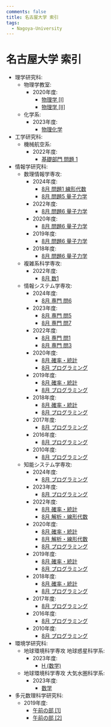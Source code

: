 ```yaml
---
comments: false
title: 名古屋大学 索引
tags:
  - Nagoya-University
---
```

# 名古屋大学 索引

- 理学研究科:
    - 物理学教室:
        - 2020年度:
            - [物理学 \[I\]](science/phys_2020_I.md)
            - [物理学 \[II\]](science/phys_2020_II.md)
    - 化学系:
        - 2023年度:
            - [物理化学](science/phys_2023_chem_phys.md)
- 工学研究科:
    - 機械航空系:
        - 2022年度:
            - [基礎部門 問題 1](engineering/mae_2021_kiso_1.md)
- 情報学研究科:
    - 数理情報学専攻:
        - 2024年度:
            - [8月 問題1 線形代数](informatics/mi_202308_1.md)
            - [8月 問題5 量子力学](informatics/mi_202308_5.md)
        - 2022年度:
            - [8月 問題6 量子力学](informatics/mi_202108_6.md)
        - 2020年度:
            - [8月 問題6 量子力学](informatics/mi_201908_6.md)
        - 2019年度:
            - [8月 問題6 量子力学](informatics/mi_201808_6.md)
        - 2018年度:
            - [8月 問題6 量子力学](informatics/mi_201708_6.md)
    - 複雑系科学専攻:
        - 2022年度:
            - [8月 数1](informatics/complex_202108_1.md)
    - 情報システム学専攻:
        - 2024年度:
            - [8月 専門 問6](informatics/is_202308_senmon_6.md)
        - 2023年度:
            - [8月 専門 問5](informatics/is_202208_senmon_5.md)
            - [8月 専門 問7](informatics/is_202208_senmon_7.md)
        - 2022年度:
            - [8月 専門 問1](informatics/is_202108_senmon_1.md)
            - [8月 専門 問3](informatics/is_202108_senmon_3.md)
        - 2020年度:
            - [8月 確率・統計](informatics/is_201908_prob_stat.md)
            - [8月 プログラミング](informatics/is_201908_programming.md)
        - 2019年度:
            - [8月 確率・統計](informatics/is_201808_prob_stat.md)
            - [8月 プログラミング](informatics/is_201808_programming.md)
        - 2018年度:
            - [8月 確率・統計](informatics/is_201708_prob_stat.md)
            - [8月 プログラミング](informatics/is_201708_programming.md)
        - 2017年度:
            - [8月 プログラミング](informatics/is_201608_programming.md)
        - 2016年度:
            - [8月 プログラミング](informatics/is_201508_programming.md)
        - 2010年度:
            - [8月 プログラミング](informatics/is_200908_programming.md)
    - 知能システム学専攻:
        - 2024年度:
            - [8月 プログラミング](informatics/aisys_202308_programming.md)
        - 2023年度:
            - [8月 プログラミング](informatics/aisys_202208_programming.md)
        - 2022年度:
            - [8月 確率・統計](informatics/aisys_202108_prob_stat.md)
            - [8月 解析・線形代数](informatics/aisys_202108_analy_algebra.md)
        - 2020年度:
            - [8月 確率・統計](informatics/is_201908_prob_stat.md)
            - [8月 解析・線形代数](informatics/aisys_201908_analy_algebra.md)
            - [8月 プログラミング](informatics/is_201908_programming.md)
        - 2019年度:
            - [8月 確率・統計](informatics/is_201808_prob_stat.md)
            - [8月 プログラミング](informatics/is_201808_programming.md)
        - 2018年度:
            - [8月 確率・統計](informatics/is_201708_prob_stat.md)
            - [8月 プログラミング](informatics/is_201708_programming.md)
        - 2017年度:
            - [8月 プログラミング](informatics/is_201608_programming.md)
        - 2016年度:
            - [8月 プログラミング](informatics/is_201508_programming.md)
        - 2010年度:
            - [8月 プログラミング](informatics/is_200908_programming.md)
- 環境学研究科:
    - 地球環境科学専攻 地球惑星科学系:
        - 2023年度:
            - [H (数学)](EES/eps_2023_H_math.md)
    - 地球環境科学専攻 大気水圏科学系:
        - 2023年度:
            - [数学](EES/has_2023_H_math.md)
- 多元数理科学研究科:
    - 2019年度:
        - [午前の部 \[1\]](mathematics/math_201807_1.md)
        - [午前の部 \[2\]](mathematics/math_201807_2.md)
